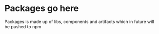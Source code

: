 # Packages go here

Packages is made up of libs, components and artifacts which in future will be pushed to npm
